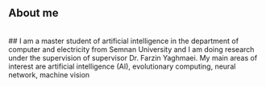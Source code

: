 ## About me
<br/>
## I am a master student of artificial intelligence in the department of computer and electricity from Semnan University and I am doing research under the supervision of supervisor Dr. Farzin Yaghmaei.
My main areas of interest are artificial intelligence (AI), evolutionary computing, neural network, machine vision
